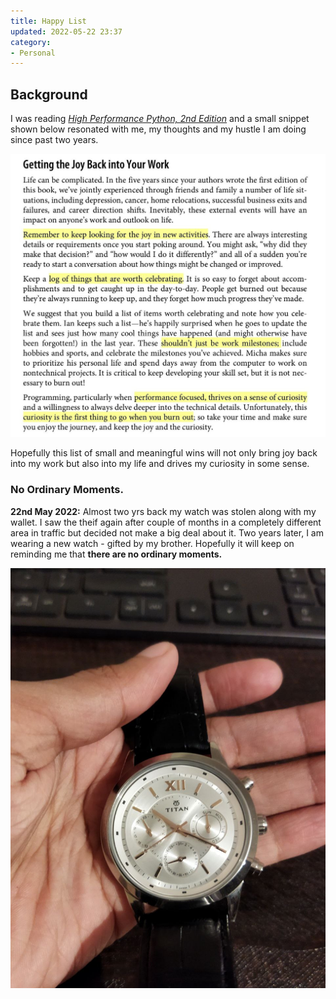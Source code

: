 ```yaml
---
title: Happy List
updated: 2022-05-22 23:37
category: 
- Personal
---
```



## Background

I was reading *[High Performance Python, 2nd Edition](https://www.oreilly.com/library/view/high-performance-python/9781492055013/)* and a small snippet shown below resonated with me, my thoughts and my hustle I am doing since past two years.

![snip001](assets/blogs/personal/photo_2022-05-22_23-13-38.jpg)

Hopefully this list of small and meaningful wins will not only bring joy back into my work but also into my life and drives my curiosity in some sense.


### No Ordinary Moments.

**22nd May 2022:** Almost two yrs back my watch was stolen along with my wallet. I saw the theif again after couple of months in a completely different area in traffic but decided not make a big deal about it.
Two years later, I am wearing a new watch - gifted by my brother. Hopefully it will keep on reminding me that **there are no ordinary moments.**

![watch](assets/blogs/personal/photo_2022-05-22_23-13-34.jpg)
